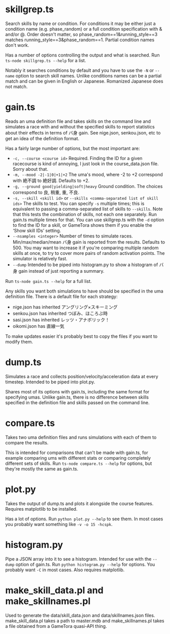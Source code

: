 # skillgrep.ts

Search skills by name or condition. For conditions it may be either just a condition name (e.g. phase_random) or a full condition specification with & and/or @. Order doesn't matter, so phase_random==1&running_style==3 matches running_style==3&phase_random==1. Partial condition names don't work.

Has a number of options controlling the output and what is searched. Run `ts-node skillgrep.ts --help` for a list.

Notably it searches conditions by default and you have to use the `-N` or `--name` option to search skill names. Unlike conditions names can be a partial match and can be given in English or Japanese. Romanized Japanese does not match.

# gain.ts

Reads an uma definition file and takes skills on the command line and simulates a race with and without the specified skills to report statistics about their effects in terms of バ身 gain. See nige.json, senkou.json, etc to get an idea of the definition format.

Has a fairly large number of options, but the most important are:

- `-c, --course <course id>` Required. Finding the ID for a given racecourse is kind of annoying, I just look in the course_data.json file. Sorry about that.
- `-m, --mood -2|-1|0|+1|+2` The uma's mood, where -2 to +2 correspond with 絶不調 to 絶好調. Defaults to +2.
- `-g, --ground good|yielding|soft|heavy` Ground condition. The choices correspond to 良, 稍重, 重, 不良.
- `-s, --skill <skill id>` or `--skills <comma-separated list of skill ids>` The skills to test. You can specify `-s` multiple times; this is equivalent to passing a comma-separated list of skills to `--skills`. Note that this tests the combination of skills, not each one separately. Run gain.ts multiple times for that. You can use skillgrep.ts with the `-d` option to find the ID for a skill, or GameTora shows them if you enable the ‘Show skill IDs’ setting.
- `--nsamples <integer>` Number of times to simulate races. Min/max/median/mean バ身 gain is reported from the results. Defaults to 500. You may want to increase it if you're comparing multiple random skills at once, to try to cover more pairs of random activation points. The simulator is relatively fast.
- `--dump` Intended to be piped into histogram.py to show a histogram of バ身 gain instead of just reporting a summary.

Run `ts-node gain.ts --help` for a full list.

Any skills you want both simulations to have should be specified in the uma definition file. There is a default file for each strategy:

- nige.json has inherited アングリング×スキーミング
- senkou.json has inherited つぼみ、ほころぶ時
- sasi.json has inherited レッツ・アナボリック！
- oikomi.json has 直線一気

To make updates easier it's probably best to copy the files if you want to modify them.

# dump.ts

Simulates a race and collects position/velocity/acceleration data at every timestep. Intended to be piped into plot.py.

Shares most of its options with gain.ts, including the same format for specifying umas. Unlike gain.ts, there is no difference between skills specified in the definition file and skills passed on the command line.

# compare.ts

Takes two uma definition files and runs simulations with each of them to compare the results.

This is intended for comparisons that can't be made with gain.ts, for example comparing ums with different stats or comparing completely different sets of skills. Run `ts-node compare.ts --help` for options, but they're mostly the same as gain.ts.

# plot.py

Takes the output of dump.ts and plots it alongside the course features. Requires matplotlib to be installed.

Has a lot of options. Run `python plot.py --help` to see them. In most cases you probably want something like `-v -o 15 -hcspk`.

# histogram.py

Pipe a JSON array into it to see a histogram. Intended for use with the `--dump` option of gain.ts. Run `python histogram.py --help` for options. You probably want `-C` in most cases. Also requires matplotlib.

# make_skill_data.pl and make_skillnames.pl

Used to generate the data/skill_data.json and data/skillnames.json files. make_skill_data.pl takes a path to master.mdb and make_skillnames.pl takes a file obtained from a GameTora quasi-API thing.

